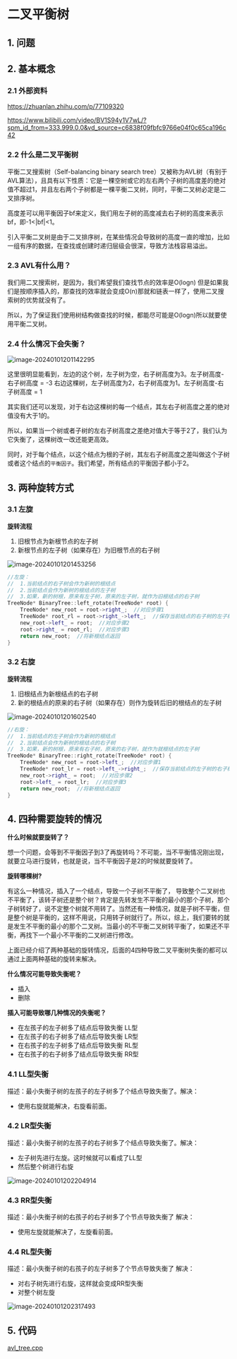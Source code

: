# 二叉平衡树

## 1. 问题

## 2. 基本概念

### 2.1 外部资料

https://zhuanlan.zhihu.com/p/77109320

https://www.bilibili.com/video/BV1S94y1V7wL/?spm_id_from=333.999.0.0&vd_source=c6838f09fbfc9766e04f0c65ca196c42

### 2.2 什么是二叉平衡树

平衡二叉搜索树（Self-balancing binary search tree）又被称为AVL树（有别于AVL算法），且具有以下性质：它是一棵空树或它的左右两个子树的高度差的绝对值不超过1，并且左右两个子树都是一棵平衡二叉树，同时，平衡二叉树必定是二叉排序树。

高度差可以用平衡因子bf来定义，我们用左子树的高度减去右子树的高度来表示bf，即-1<|bf|<1。

引入平衡二叉树是由于二叉排序树，在某些情况会导致树的高度一直的增加，比如一组有序的数据，在查找或创建时递归层级会很深，导致方法栈容易溢出。

### 2.3 AVL有什么用？

我们用二叉搜索树，是因为，我们希望我们查找节点的效率是O(logn) 但是如果我们是按顺序插入的，那查找的效率就会变成O(n)那就和链表一样了，使用二叉搜索树的优势就没有了。

所以，为了保证我们使用树结构做查找的时候，都能尽可能是O(logn)所以就要使用平衡二叉树。

### 2.4 什么情况下会失衡？

![image-20240101201142295](二叉平衡树.assets/image-20240101201142295.png) 

这里很明显能看到，左边的这个树，左子树为空，右子树高度为3。左子树高度-右子树高度 = -3 右边这棵树，左子树高度为2，右子树高度为1。左子树高度-右子树高度 = 1

其实我们还可以发现，对于右边这棵树的每一个结点，其左右子树高度之差的绝对值没有大于1的。

所以，如果当一个树或者子树的左右子树高度之差绝对值大于等于2了，我们认为它失衡了，这棵树改一改还能更高效。

同时，对于每个结点，以这个结点为根的子树，其左右子树高度之差叫做这个子树或者这个结点的`平衡因子`。我们希望，所有结点的平衡因子都小于2。

## 3. 两种旋转方式

### 3.1 左旋

**旋转流程**

1. 旧根节点为新根节点的左子树
2. 新根节点的左子树（如果存在）为旧根节点的右子树

![image-20240101201453256](二叉平衡树.assets/image-20240101201453256.png) 

```c++
//左旋：
//  1.当前结点的右子树会作为新树的根结点
//  2.当前结点会作为新树的根结点的左子树
//  3.如果，新的树根，原来有左子树，原来的左子树，就作为旧根结点的右子树
TreeNode* BinaryTree::left_rotate(TreeNode* root) {
    TreeNode* new_root = root->right_;  //对应步骤1
    TreeNode* root_rl = root->right_->left_;  //保存当前结点的右子树的左子树结点
    new_root->left_ = root;  //对应步骤2
    root->right_ = root_rl;  //对应步骤3
    return new_root;  //将新根结点返回
}
```

### 3.2 右旋

**旋转流程**

1. 旧根结点为新根结点的右子树
2. 新的根结点的原来的右子树（如果存在）则作为旋转后旧的根结点的左子树

![image-20240101201602540](二叉平衡树.assets/image-20240101201602540.png) 

```c++
//右旋：
//  1.当前结点的左子树会作为新树的根结点
//  2.当前结点会作为新树的根结点的右子树
//  3.如果，新的树根，原来有右子树，原来的右子树，就作为就根结点的左子树
TreeNode* BinaryTree::right_rotate(TreeNode* root) {
    TreeNode* new_root = root->left_;  //对应步骤1
    TreeNode* root_lr = root->left_->right_;  //保存当前结点的左子树的右子树结点
    new_root->right_ = root;  //对应步骤2
    root->left_ = root_lr;  //对应步骤3
    return new_root;  //将新根结点返回
}
```

## 4. 四种需要旋转的情况

**什么时候就要旋转了？**

想一个问题，会等到不平衡因子到3了再旋转吗？不可能，当不平衡情况刚出现，就要立马进行旋转，也就是说，当不平衡因子是2的时候就要旋转了。

**旋转哪棵树?**

有这么一种情况，插入了一个结点，导致一个子树不平衡了， 导致整个二叉树也不平衡了，该转子树还是整个树？肯定是先转发生不平衡的最小的那个子树，那个子树转好了，说不定整个树就不用转了。当然还有一种情况，就是子树不平衡，但是整个树是平衡的，这样不用说，只用转子树就行了。所以，综上，我们要转的就是发生不平衡的最小的那个二叉树。当最小的不平衡二叉树转平衡了，如果还不平衡，再找下一个最小不平衡的二叉树进行修改。

上面已经介绍了两种基础的旋转情况，后面的4四种导致二叉平衡树失衡的都可以通过上面两种基础的旋转来解决。

**什么情况可能导致失衡呢？**

-  插入
- 删除

**插入可能导致哪几种情况的失衡呢？**

- 在左孩子的左子树多了结点后导致失衡 LL型
- 在左孩子的右子树多了结点后导致失衡 LR型
- 在右孩子的左子树多了结点后导致失衡 RL型
- 在右孩子的右子树多了结点后导致失衡 RR型

### 4.1 LL型失衡

描述：最小失衡子树的左孩子的左子树多了个结点导致失衡了。解决：

- 使用右旋就能解决，右旋看前面。

### 4.2 LR型失衡

描述：最小失衡子树的左孩子的右子树多了个结点导致失衡了。解决：

- 左子树先进行左旋。这时候就可以看成了LL型
- 然后整个树进行右旋

![image-20240101202204914](二叉平衡树.assets/image-20240101202204914.png) 

### 4.3 RR型失衡

描述：最小失衡子树的右孩子的右子树多了个节点导致失衡了 解决：

- 使用左旋就能解决了，左旋看前面。

### 4.4 RL型失衡

描述：最小失衡子树的右孩子的左子树多了个节点导致失衡了 解决：

- 对右子树先进行右旋，这样就会变成RR型失衡
- 对整个树左旋

![image-20240101202317493](二叉平衡树.assets/image-20240101202317493.png) 

## 5. 代码

[avl_tree.cpp](https://github.com/niu0217/Documents/blob/main/C%2B%2B/datastructure/code/avl_tree.cpp)